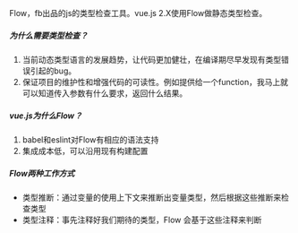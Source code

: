 Flow，fb出品的js的类型检查工具。vue.js 2.X使用Flow做静态类型检查。



##### 为什么需要类型检查？

1. 当前动态类型语言的发展趋势，让代码更加健壮，在编译期尽早发现有类型错误引起的bug。
2. 保证项目的维护性和增强代码的可读性。例如提供给一个function，我马上就可以知道传入参数有什么要求，返回什么结果。



##### vue.js为什么Flow？

1. babel和eslint对Flow有相应的语法支持
2. 集成成本低，可以沿用现有构建配置



##### Flow两种工作方式

- 类型推断：通过变量的使用上下文来推断出变量类型，然后根据这些推断来检查类型
- 类型注释：事先注释好我们期待的类型，Flow 会基于这些注释来判断





